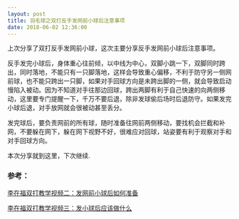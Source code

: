 ```yaml
---
layout: post
title: 羽毛球之双打反手发网前小球后注意事项
date: 2018-06-02 12:36:00
---
```


上次分享了双打反手发网前小球，这次主要分享反手发网前小球后注意事项。

反手发完小球后，身体重心往前倾，以中线为中心，双脚小跳一下，双脚同时跨出，同时落地，不能只有一只脚落地，这样会导致重心偏移，不利于防守另一侧网前球，也不能只跨出一只脚，如果对手回球方向是未跨出脚的一侧，就会导致启动慢陷入被动。因为不知道对手往那边回球，跨出两脚有利于自己快速的向两侧移动，这里要专门提醒一下，千万不要后退，除非发球偷后场时后退防守。如果发完小球后退，对手放网就会很被动甚至丢分。

发完球后，要负责网前的所有球，随时准备往网前两侧移动，要找机会拦截和补网，不要躲在网下，躲在网下视野不好，很难应对回球，站姿要有利于观察对手和对手回球方向。

本次分享就到这里，下次继续.

### 参考：

[李在福双打教学视频二：发网前小球后如何准备](https://v.qq.com/x/page/k0146nez0w0.html)

[李在福双打教学视频三：发小球后应该做什么](https://v.qq.com/x/page/s0148aaygqm.html)